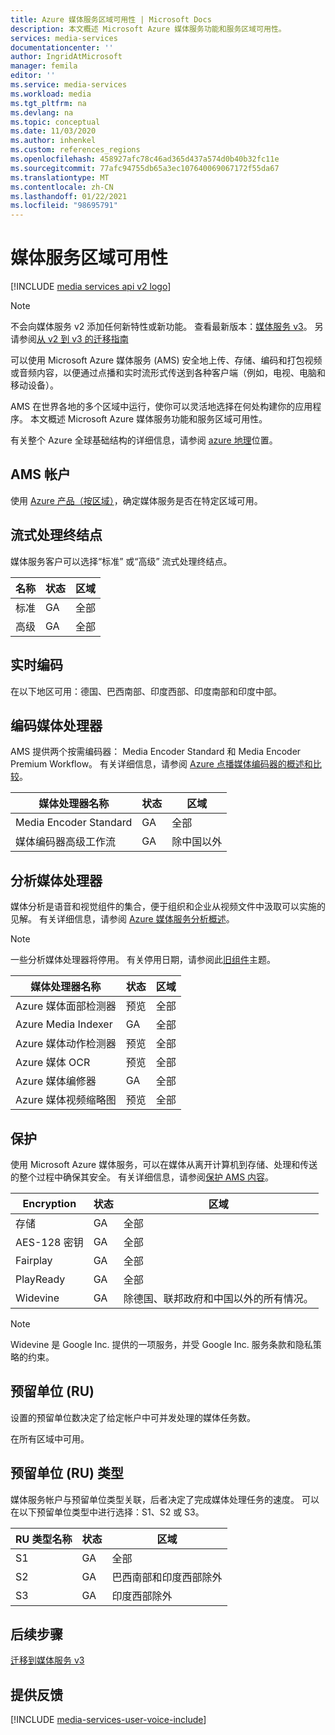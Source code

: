 ```yaml
---
title: Azure 媒体服务区域可用性 | Microsoft Docs
description: 本文概述 Microsoft Azure 媒体服务功能和服务区域可用性。
services: media-services
documentationcenter: ''
author: IngridAtMicrosoft
manager: femila
editor: ''
ms.service: media-services
ms.workload: media
ms.tgt_pltfrm: na
ms.devlang: na
ms.topic: conceptual
ms.date: 11/03/2020
ms.author: inhenkel
ms.custom: references_regions
ms.openlocfilehash: 458927afc78c46ad365d437a574d0b40b32fc11e
ms.sourcegitcommit: 77afc94755db65a3ec107640069067172f55da67
ms.translationtype: MT
ms.contentlocale: zh-CN
ms.lasthandoff: 01/22/2021
ms.locfileid: "98695791"
---
```

# <a name="media-services-regional-availability"></a>媒体服务区域可用性

[!INCLUDE [media services api v2 logo](./includes/v2-hr.md)]

> [!NOTE]
> 不会向媒体服务 v2 添加任何新特性或新功能。 查看最新版本：[媒体服务 v3](../latest/media-services-overview.md)。 另请参阅[从 v2 到 v3 的迁移指南](../latest/migrate-v-2-v-3-migration-introduction.md)

可以使用 Microsoft Azure 媒体服务 (AMS) 安全地上传、存储、编码和打包视频或音频内容，以便通过点播和实时流形式传送到各种客户端（例如，电视、电脑和移动设备）。

AMS 在世界各地的多个区域中运行，使你可以灵活地选择在何处构建你的应用程序。 本文概述 Microsoft Azure 媒体服务功能和服务区域可用性。

有关整个 Azure 全球基础结构的详细信息，请参阅 [azure 地理](https://azure.microsoft.com/global-infrastructure/geographies/)位置。

## <a name="ams-accounts"></a>AMS 帐户

使用 [Azure 产品（按区域）](https://azure.microsoft.com/global-infrastructure/services/?products=media-services&regions=all)，确定媒体服务是否在特定区域可用。

## <a name="streaming-endpoints"></a>流式处理终结点

媒体服务客户可以选择“标准”  或“高级”  流式处理终结点。

|名称|状态|区域
|---|---|---|
|标准|GA|全部|
|高级|GA|全部|

## <a name="live-encoding"></a>实时编码

在以下地区可用：德国、巴西南部、印度西部、印度南部和印度中部。

## <a name="encoding-media-processors"></a>编码媒体处理器

AMS 提供两个按需编码器：  Media Encoder Standard 和  Media Encoder Premium Workflow。 有关详细信息，请参阅 [Azure 点播媒体编码器的概述和比较](media-services-encode-asset.md)。

|媒体处理器名称|状态|区域
|---|---|---|
|Media Encoder Standard|GA|全部|
|媒体编码器高级工作流|GA|除中国以外|

## <a name="analytics-media-processors"></a>分析媒体处理器

媒体分析是语音和视觉组件的集合，便于组织和企业从视频文件中汲取可以实施的见解。 有关详细信息，请参阅 [Azure 媒体服务分析概述](./legacy-components.md)。

> [!NOTE]
> 一些分析媒体处理器将停用。 有关停用日期，请参阅此[旧组件](legacy-components.md)主题。

|媒体处理器名称|状态|区域
|---|---|---|
|Azure 媒体面部检测器|预览|全部|
|Azure Media Indexer|GA|全部|
|Azure 媒体动作检测器|预览|全部|
|Azure 媒体 OCR|预览|全部|
|Azure 媒体编修器|GA|全部|
|Azure 媒体视频缩略图|预览|全部|

## <a name="protection"></a>保护

使用 Microsoft Azure 媒体服务，可以在媒体从离开计算机到存储、处理和传送的整个过程中确保其安全。 有关详细信息，请参阅[保护 AMS 内容](media-services-content-protection-overview.md)。

|Encryption|状态|区域|
|---|---|---| 
|存储|GA|全部|
|AES-128 密钥|GA|全部|
|Fairplay|GA|全部|
|PlayReady|GA|全部|
|Widevine|GA|除德国、联邦政府和中国以外的所有情况。

> [!NOTE]
> Widevine 是 Google Inc. 提供的一项服务，并受 Google Inc. 服务条款和隐私策略的约束。

## <a name="reserved-units-rus"></a>预留单位 (RU)

设置的预留单位数决定了给定帐户中可并发处理的媒体任务数。

在所有区域中可用。

## <a name="reserved-unit-ru-type"></a>预留单位 (RU) 类型

媒体服务帐户与预留单位类型关联，后者决定了完成媒体处理任务的速度。 可以在以下预留单位类型中进行选择：S1、S2 或 S3。

|RU 类型名称|状态|区域
|---|---|---|
|S1|GA|全部|
|S2|GA|巴西南部和印度西部除外|
|S3|GA|印度西部除外|

## <a name="next-steps"></a>后续步骤

[迁移到媒体服务 v3](../latest/media-services-overview.md)

## <a name="provide-feedback"></a>提供反馈

[!INCLUDE [media-services-user-voice-include](../../../includes/media-services-user-voice-include.md)]